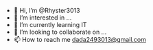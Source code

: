 - 👋 Hi, I’m @Rhyster3013
- 👀 I’m interested in ...
- 🌱 I’m currently learning IT
- 💞️ I’m looking to collaborate on ...
- 📫 How to reach me dada2493013@gmail.com

<!---
Rhyster3013/Rhyster3013 is a ✨ special ✨ repository because its `README.md` (this file) appears on your GitHub profile.
You can click the Preview link to take a look at your changes.
--->
